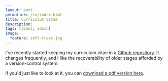 ```yaml
---
layout: post
permalink: /cv/index.html
title: Curriculum Vitae
description: 
tags: [about, admin]
image:
  feature: soft-trees.jpg
---
```


I've recently started keeping my curriculum vitae in a
[Github repository][gitcv]. It changes frequently, and I like the
recoverability of older stages afforded by a version-control system.

If you'd just like to look at it, you can [download a pdf version here][rawpdf].

[gitcv]: https://github.com/menzenski/menzenskicv
[rawpdf]: https://github.com/menzenski/menzenskicv/blob/master/MenzenskiCV.pdf?raw=true
